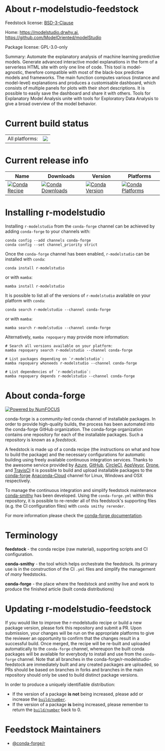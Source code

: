 About r-modelstudio-feedstock
=============================

Feedstock license: [BSD-3-Clause](https://github.com/conda-forge/r-modelstudio-feedstock/blob/main/LICENSE.txt)

Home: https://modelstudio.drwhy.ai, https://github.com/ModelOriented/modelStudio

Package license: GPL-3.0-only

Summary: Automate the explanatory analysis of machine learning predictive models. Generate advanced interactive model explanations in the form of a serverless HTML site with only one line of code. This tool is model-agnostic, therefore compatible with most of the black-box predictive models and frameworks. The main function computes various (instance and model-level) explanations and produces a customisable dashboard, which consists of multiple panels for plots with their short descriptions. It is possible to easily save the dashboard and share it with others. Tools for Explanatory Model Analysis unite with tools for Exploratory Data Analysis to give a broad overview of the model behavior.

Current build status
====================


<table><tr><td>All platforms:</td>
    <td>
      <a href="https://dev.azure.com/conda-forge/feedstock-builds/_build/latest?definitionId=15933&branchName=main">
        <img src="https://dev.azure.com/conda-forge/feedstock-builds/_apis/build/status/r-modelstudio-feedstock?branchName=main">
      </a>
    </td>
  </tr>
</table>

Current release info
====================

| Name | Downloads | Version | Platforms |
| --- | --- | --- | --- |
| [![Conda Recipe](https://img.shields.io/badge/recipe-r--modelstudio-green.svg)](https://anaconda.org/conda-forge/r-modelstudio) | [![Conda Downloads](https://img.shields.io/conda/dn/conda-forge/r-modelstudio.svg)](https://anaconda.org/conda-forge/r-modelstudio) | [![Conda Version](https://img.shields.io/conda/vn/conda-forge/r-modelstudio.svg)](https://anaconda.org/conda-forge/r-modelstudio) | [![Conda Platforms](https://img.shields.io/conda/pn/conda-forge/r-modelstudio.svg)](https://anaconda.org/conda-forge/r-modelstudio) |

Installing r-modelstudio
========================

Installing `r-modelstudio` from the `conda-forge` channel can be achieved by adding `conda-forge` to your channels with:

```
conda config --add channels conda-forge
conda config --set channel_priority strict
```

Once the `conda-forge` channel has been enabled, `r-modelstudio` can be installed with `conda`:

```
conda install r-modelstudio
```

or with `mamba`:

```
mamba install r-modelstudio
```

It is possible to list all of the versions of `r-modelstudio` available on your platform with `conda`:

```
conda search r-modelstudio --channel conda-forge
```

or with `mamba`:

```
mamba search r-modelstudio --channel conda-forge
```

Alternatively, `mamba repoquery` may provide more information:

```
# Search all versions available on your platform:
mamba repoquery search r-modelstudio --channel conda-forge

# List packages depending on `r-modelstudio`:
mamba repoquery whoneeds r-modelstudio --channel conda-forge

# List dependencies of `r-modelstudio`:
mamba repoquery depends r-modelstudio --channel conda-forge
```


About conda-forge
=================

[![Powered by
NumFOCUS](https://img.shields.io/badge/powered%20by-NumFOCUS-orange.svg?style=flat&colorA=E1523D&colorB=007D8A)](https://numfocus.org)

conda-forge is a community-led conda channel of installable packages.
In order to provide high-quality builds, the process has been automated into the
conda-forge GitHub organization. The conda-forge organization contains one repository
for each of the installable packages. Such a repository is known as a *feedstock*.

A feedstock is made up of a conda recipe (the instructions on what and how to build
the package) and the necessary configurations for automatic building using freely
available continuous integration services. Thanks to the awesome service provided by
[Azure](https://azure.microsoft.com/en-us/services/devops/), [GitHub](https://github.com/),
[CircleCI](https://circleci.com/), [AppVeyor](https://www.appveyor.com/),
[Drone](https://cloud.drone.io/welcome), and [TravisCI](https://travis-ci.com/)
it is possible to build and upload installable packages to the
[conda-forge](https://anaconda.org/conda-forge) [Anaconda-Cloud](https://anaconda.org/)
channel for Linux, Windows and OSX respectively.

To manage the continuous integration and simplify feedstock maintenance
[conda-smithy](https://github.com/conda-forge/conda-smithy) has been developed.
Using the ``conda-forge.yml`` within this repository, it is possible to re-render all of
this feedstock's supporting files (e.g. the CI configuration files) with ``conda smithy rerender``.

For more information please check the [conda-forge documentation](https://conda-forge.org/docs/).

Terminology
===========

**feedstock** - the conda recipe (raw material), supporting scripts and CI configuration.

**conda-smithy** - the tool which helps orchestrate the feedstock.
                   Its primary use is in the construction of the CI ``.yml`` files
                   and simplify the management of *many* feedstocks.

**conda-forge** - the place where the feedstock and smithy live and work to
                  produce the finished article (built conda distributions)


Updating r-modelstudio-feedstock
================================

If you would like to improve the r-modelstudio recipe or build a new
package version, please fork this repository and submit a PR. Upon submission,
your changes will be run on the appropriate platforms to give the reviewer an
opportunity to confirm that the changes result in a successful build. Once
merged, the recipe will be re-built and uploaded automatically to the
`conda-forge` channel, whereupon the built conda packages will be available for
everybody to install and use from the `conda-forge` channel.
Note that all branches in the conda-forge/r-modelstudio-feedstock are
immediately built and any created packages are uploaded, so PRs should be based
on branches in forks and branches in the main repository should only be used to
build distinct package versions.

In order to produce a uniquely identifiable distribution:
 * If the version of a package **is not** being increased, please add or increase
   the [``build/number``](https://docs.conda.io/projects/conda-build/en/latest/resources/define-metadata.html#build-number-and-string).
 * If the version of a package **is** being increased, please remember to return
   the [``build/number``](https://docs.conda.io/projects/conda-build/en/latest/resources/define-metadata.html#build-number-and-string)
   back to 0.

Feedstock Maintainers
=====================

* [@conda-forge/r](https://github.com/conda-forge/r/)

